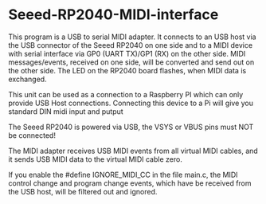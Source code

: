 # Seeed-RP2040-MIDI-interface

This program is a USB to serial MIDI adapter. It connects to an USB host via the
USB connector of the Seeed RP2040 on one side and to a MIDI device with
serial interface via GP0 (UART TX)/GP1 (RX) on the other side. MIDI
messages/events, received on one side, will be converted and send out on the
other side. The LED on the RP2040 board flashes, when MIDI data is
exchanged.

This unit can be used as a connection to a Raspberry PI which can only provide USB Host connections. 
Connecting this device to a Pi will give you standard DIN midi input and putput

The Seeed RP2040 is powered via USB, the VSYS or VBUS pins must NOT be
connected!

The MIDI adapter receives USB MIDI events from all virtual MIDI cables, and it
sends USB MIDI data to the virtual MIDI cable zero.

If you enable the #define IGNORE_MIDI_CC in the file main.c, the MIDI control
change and program change events, which have be received from the USB host, will
be filtered out and ignored.
